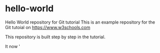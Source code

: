 # hello-world
Hello World repository for Git tutorial
This is an example repository for the Git tutoial on https://www.w3schools.com

This repository is built step by step in the tutorial.

It now '
